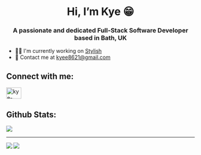  <h1 align="center">Hi, I’m Kye 😁</h1>
 <h3 align="center">
 A passionate and dedicated Full-Stack Software Developer based in Bath, UK</h3>

 - 👨‍💻 I'm currently working on <a href="https://github.com/yee0802/react-store">Stylish</a>
 - 📩 Contact me at <a href="mailto:kyee8621@gmail.com">kyee8621@gmail.com</a>
 
 <h2>Connect with me:</h2>
 <a href="https://linkedin.com/in/kye-yee" target="_blank"><img align="center" src="https://raw.githubusercontent.com/rahuldkjain/github-profile-readme-generator/master/src/images/icons/Social/linked-in-alt.svg" alt="kye-yee" height="30" width="40" /></a>
 
 <h2>Github Stats:</h2>
 <img align="center" src="https://github-profile-trophy.vercel.app/?username=yee0802&row=1&column=5&theme=tokyonight" />

 <hr />
 <img align="left" src="https://github-readme-stats.vercel.app/api?username=yee0802&theme=tokyonight" />
 <img align="center" src="https://github-readme-stats.vercel.app/api/top-langs/?username=yee0802&layout=compact&theme=tokyonight" />
